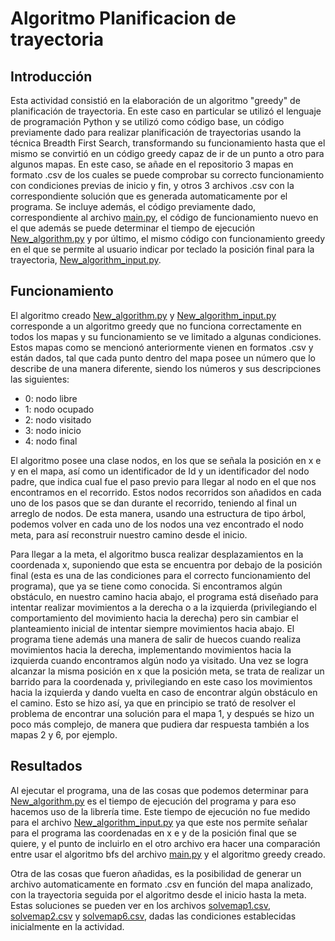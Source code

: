 # Algoritmo Planificacion de trayectoria

## Introducción

Esta actividad consistió en la elaboración de un algoritmo "greedy" de planificación de trayectoria. En este caso en particular se utilizó el lenguaje de programación Python y se utilizó como código base, un código previamente dado para realizar planificación de trayectorias usando la técnica Breadth First Search, transformando su funcionamiento hasta que el mismo se convirtió en un código greedy capaz de ir de un punto a otro para algunos mapas. En este caso, se añade en el repositorio 3 mapas en formato .csv de los cuales se puede comprobar su correcto funcionamiento con condiciones previas de inicio y fin, y otros 3 archivos .csv con la correspondiente solución que es generada automaticamente por el programa. Se incluye además, el código previamente dado, correspondiente al archivo [main.py](https://github.com/franzmgarcia/Algoritmo-Planificacion/blob/master/main.py), el código de funcionamiento nuevo en el que además se puede determinar el tiempo de ejecución [New_algorithm.py](https://github.com/franzmgarcia/Algoritmo-Planificacion/blob/master/New_algorithm.py) y por último, el mismo código con funcionamiento greedy en el que se permite al usuario indicar por teclado la posición final para la trayectoria, [New_algorithm_input.py](https://github.com/franzmgarcia/Algoritmo-Planificacion/blob/master/New_algorithm_input.py).

## Funcionamiento

El algoritmo creado [New_algorithm.py](https://github.com/franzmgarcia/Algoritmo-Planificacion/blob/master/New_algorithm.py) y [New_algorithm_input.py](https://github.com/franzmgarcia/Algoritmo-Planificacion/blob/master/New_algorithm_input.py) corresponde a un algoritmo greedy que no funciona correctamente en todos los mapas y su funcionamiento se ve limitado a algunas condiciones. Estos mapas como se mencionó anteriormente vienen en formatos .csv y están dados, tal que cada punto dentro del mapa posee un número que lo describe de una manera diferente, siendo los números y sus descripciones las siguientes:

- 0: nodo libre
- 1: nodo ocupado
- 2: nodo visitado
- 3: nodo inicio
- 4: nodo final

El algoritmo posee una clase nodos, en los que se señala la posición en x e y en el mapa, así como un identificador de Id y un identificador del nodo padre, que indica cual fue el paso previo para llegar al nodo en el que nos encontramos en el recorrido. Estos nodos recorridos son añadidos en cada uno de los pasos que se dan durante el recorrido, teniendo al final un arreglo de nodos. De esta manera, usando una estructura de tipo árbol, podemos volver en cada uno de los nodos una vez encontrado el nodo meta, para así reconstruir nuestro camino desde el inicio. 

Para llegar a la meta, el algoritmo busca realizar desplazamientos en la coordenada x, suponiendo que esta se encuentra por debajo de la posición final (esta es una de las condiciones para el correcto funcionamiento del programa), que ya se tiene como conocida. Si encontramos algún obstáculo, en nuestro camino hacia abajo, el programa está diseñado para intentar realizar movimientos a la derecha o a la izquierda (privilegiando el comportamiento del movimiento hacia la derecha) pero sin cambiar el planteamiento inicial de intentar siempre movimientos hacia abajo. El programa tiene además una manera de salir de huecos cuando realiza movimientos hacia la derecha, implementando movimientos hacia la izquierda cuando encontramos algún nodo ya visitado. Una vez se logra alcanzar la misma posición en x que la posición meta, se trata de realizar un barrido para la coordenada y, privilegiando en este caso los movimientos hacia la izquierda y dando vuelta en caso de encontrar algún obstáculo en el camino. Esto se hizo así, ya que en principio se trató de resolver el problema de encontrar una solución para el mapa 1, y después se hizo un poco más complejo, de manera que pudiera dar respuesta también a los mapas 2 y 6, por ejemplo.

## Resultados

Al ejecutar el programa, una de las cosas que podemos determinar para [New_algorithm.py](https://github.com/franzmgarcia/Algoritmo-Planificacion/blob/master/New_algorithm.py) es el tiempo de ejecución del programa y para eso hacemos uso de la librería time. Este tiempo de ejecución no fue medido para el archivo [New_algorithm_input.py](https://github.com/franzmgarcia/Algoritmo-Planificacion/blob/master/New_algorithm_input.py) ya que este nos permite señalar para el programa las coordenadas en x e y de la posición final que se quiere, y el punto de incluirlo en el otro archivo era hacer una comparación entre usar el algoritmo bfs del archivo [main.py](https://github.com/franzmgarcia/Algoritmo-Planificacion/blob/master/main.py) y el algoritmo greedy creado.

Otra de las cosas que fueron añadidas, es la posibilidad de generar un archivo automaticamente en formato .csv en función del mapa analizado, con la trayectoria seguida por el algoritmo desde el inicio hasta la meta. Estas soluciones se pueden ver en los archivos [solvemap1.csv](https://github.com/franzmgarcia/Algoritmo-Planificacion/blob/master/solvemap1.csv), [solvemap2.csv](https://github.com/franzmgarcia/Algoritmo-Planificacion/blob/master/solvemap2.csv) y [solvemap6.csv](https://github.com/franzmgarcia/Algoritmo-Planificacion/blob/master/solvemap6.csv), dadas las condiciones establecidas inicialmente en la actividad.






